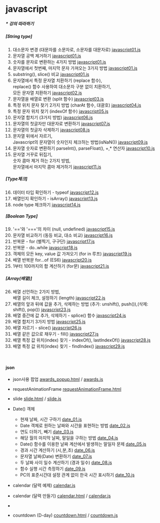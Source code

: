 # javascript

##### * 강의 따라하기
  ##### [String type]
  1. 대소문자 변경 (대문자를 소문자로, 소문자를 대문자로) [javascript01.js](./강의%20따라하기/javascript01.js)
  2. 문자열 공백 제거하기 [javascript01.js](./강의%20따라하기/javascript01.js)
  3. 숫자를 문자로 변환하는 4가지 방법 [javascript01.js](./강의%20따라하기/javascript01.js)
  4. 문자열에서 첫번째, 마지막 문자 가져오는 3가지 방법 [javascript01.js](./강의%20따라하기/javascript01.js)
  5. substring(), slice() 비교 [javascript01.js](./강의%20따라하기/javascript01.js)
  6. 문자열에서 특정 문자열 치환하기 (replace 함수), <br>
    replace() 함수 사용하여 대소문자 구분 없이 치환하기, <br>
    모든 문자열 치환하기 [javascript02.js](./강의%20따라하기/javascript02.js)
  7. 문자열을 배열로 변환 (split 함수) [javascript03.js](./강의%20따라하기/javascript03.js)
  8. 특정 위치 문자 찾기 2가지 방법 (charAt 함수, 대괄호) [javascript04.js](./강의%20따라하기/javascript04.js)
  9. 특정 문자 위치 찾기 (indexOf 함수) [javascript05.js](./강의%20따라하기/javascript05.js)
  10.  문자열 합치기 (3가지 방법) [javascript06.js](./강의%20따라하기/javascript06.js)
  11.  문자열의 첫글자만 대문자로 변환하기 [javascript07.js](./강의%20따라하기/javascript07.js)
  12. 문자열의 첫글자 삭제하기 [javascript08.js](./강의%20따라하기/javascript08.js)
  13.  문자열 뒤에서 자르기,<br>
  Javascript의 문자열이 숫자인지 체크하는 방법(isNaN()) [javascript09.js](./강의%20따라하기/javascript09.js)
  14.  문자열 숫자로 변환하기 parseInt(), parseFloat(), +,* 연산자 [javascript10.js](./강의%20따라하기/javascript10.js)
  15.  문자열 거꾸로 뒤집기,<br>
  숫자 콤마 제거 하는 2가지 방법,<br>
  문자열에서 마지막 콤마 제거하기 [javascript11.js](./강의%20따라하기/javascript11.js)
  ##### [Type체크]
  16. 데이터 타입 확인하기 - typeof [javascript12.js](./강의%20따라하기/javascript12.js)
  17. 배열인지 확인하기 - isArray() [javascript13.js](./강의%20따라하기/javascript13.js)
  18. node type 체크하기 [javascript14.js](./강의%20따라하기/javascript14.js)
  ##### [Boolean Type]
  19. '=='와 '==='의 차이 (null, undefined) [javascript15.js](./강의%20따라하기/javascript15.js)
  20. 문자열 비교하기 (동등 비교, 대소 비교) [javascript16.js](./강의%20따라하기/javascript16.js)
  21. 반복문 - for (별찍기, 구구단) [javascript17.js](./강의%20따라하기/javascript17.js)
  22. 반복문 - do..while [javascript18.js](./강의%20따라하기/javascript18.js)
  23. 객체의 모든 key, value 값 가져오기 (for in 루프) [javascript19.js](./강의%20따라하기/javascript19.js)
  24. 배열 반복문 for...of (ES6) [javascript20.js](./강의%20따라하기/javascript20.js)
  25. 1부터 100까지의 합 계산하기 (for문) [javascript21.js](./강의%20따라하기/javascript21.js)

  ##### [Array(배열)]
  26. 배열 선언하는 2가지 방법,<br>
  배열 길이 체크, 설정하기 (length) [javascript22.js](./강의%20따라하기/javascript22.js)
  27. 배열의 앞과 뒤에 값을 추가, 삭제하는 방법 (추가: unshift(), push()),(삭제: shift(), pop()) [javascript23.js](./강의%20따라하기/javascript23.js)
  28. 배열 중간에 값 추가, 삭제하기 - splice() 함수 [javascript24.js](./강의%20따라하기/javascript24.js)
  29. 배열 합치기 3가지 방법 [javascript25.js](./강의%20따라하기/javascript25.js)
  30. 배열 자르기 - slice() [javascript26.js](./강의%20따라하기/javascript26.js)
  31. 배열 같은 값으로 채우기 - fill() [javascript27.js](./강의%20따라하기/javascript27.js)
  32. 배열 특정 값 위치(index) 찾기 - indexOf(), lastIndexOf() [javascript28.js](./강의%20따라하기/javascript28.js)
  33. 배열 특정 값 위치(index) 찾기 - findIndex() [javascript29.js](./강의%20따라하기/javascript29.js)


<br>

#### json

* json사용 팝업 [awards_popup.html](./%ED%8C%9D%EC%97%85/popup.html) / [awards.js](./%ED%8C%9D%EC%97%85/awards.js%ED%8C%9D%EC%97%85/popup.html)

* requestAnimationFrame [requestAnimationFrame.html](./%ED%8C%9D%EC%97%85/awards.js%ED%8C%9D%EC%97%85/popup.html)

* slide [slide.html](./slide/slide.html) / [slide.js](./slide/slide.js)

* Date() 객체
  - 현재 날짜, 시간 구하기 [date_01.js](./calendar/date/date_01.js)
  - Date 객체로 원하는 날짜와 시간을 표현하는 방법 [date_02.js](./calendar/date/date_02.js)
  - 연도 더하기, 빼기 [date_03.js](./calendar/date/date_03.js)
  - 해당 월의 마지막 날짜, 말일을 구하는 방법 [date_04.js](./calendar/date/date_04.js)
  - Date() 함수를 이용한 날짜 계산에서 발생하는 말일자 문제 [date_05.js](./calendar/date/date_05.js)
  - 경과 시간 계산하기 (시,분,초) [date_06.js](./calendar/date/date_06.js)
  - 문자열 날짜(Date) 변환하기 [date_07.js](./calendar/date/date_07.js)
  - 두 날짜 사이 일수 계산하기 (경과 일수) [date_08.js](./calendar/date/date_08.js)
  -  함수 실행 시간 측정하기 [date_09.js](./calendar/date/date_09.js)
  - PC의 표준시간대 설정 관계 없이 한국 시간 표시하기 [date_10.js](./calendar/date/date_10.js)

* calendar (달력 예제) [calendar.js](./calendar/date/calendar.js)

* calendar (달력 만들기) [calendar.html](./calendar/calendar.html) / [calendar.js](./calendar/js/calendar_ex.js)
* 
* countdown (D-day) [countdown.html](./countdown/countdown.html) / [countdown.js](./countdown/countdown.js)



